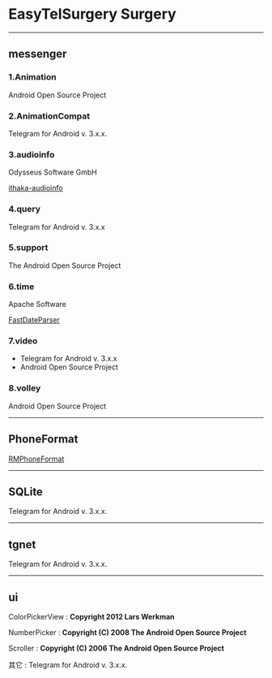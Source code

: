 EasyTelSurgery Surgery
==


---

## messenger

### 1.Animation

Android Open Source Project

### 2.AnimationCompat

Telegram for Android v. 3.x.x.

### 3.audioinfo

Odysseus Software GmbH

[ithaka-audioinfo](https://github.com/beckchr/ithaka-audioinfo)

### 4.query

Telegram for Android v. 3.x.x

### 5.support

The Android Open Source Project

### 6.time

Apache Software

[FastDateParser](https://commons.apache.org/proper/commons-lang/cobertura/org.apache.commons.lang3.time.FastDateParser.html)

### 7.video

- Telegram for Android v. 3.x.x
- Android Open Source Project

### 8.volley

Android Open Source Project

---

## PhoneFormat

[RMPhoneFormat](https://github.com/rmaddy/RMPhoneFormat/tree/master/RMPhoneFormat)

---


## SQLite

Telegram for Android v. 3.x.x.

---

## tgnet

Telegram for Android v. 3.x.x.

---

## ui

ColorPickerView : **Copyright 2012 Lars Werkman**

NumberPicker : **Copyright (C) 2008 The Android Open Source Project**

Scroller :  **Copyright (C) 2006 The Android Open Source Project**

其它 : Telegram for Android v. 3.x.x.



